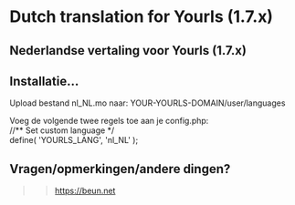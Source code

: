 # Dutch translation for Yourls (1.7.x)

## Nederlandse vertaling voor Yourls (1.7.x)

## Installatie...
Upload bestand nl_NL.mo naar: YOUR-YOURLS-DOMAIN/user/languages

Voeg de volgende twee regels toe aan je config.php:   
       //** Set custom language */   
       define( 'YOURLS_LANG', 'nl_NL' );

## Vragen/opmerkingen/andere dingen?
>> https://beun.net
